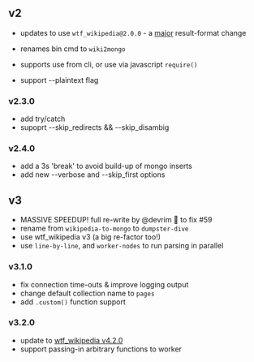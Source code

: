 ## v2
* updates to use `wtf_wikipedia@2.0.0` - a [major](https://github.com/spencermountain/wtf_wikipedia/blob/master/changelog.md#200) result-format change

* renames bin cmd to `wiki2mongo`
* supports use from cli, or use via javascript `require()`
* support --plaintext flag
### v2.3.0
* add try/catch
* supoprt --skip_redirects && --skip_disambig
### v2.4.0
* add a 3s 'break' to avoid build-up of mongo inserts
* add new --verbose and --skip_first options

## v3
* MASSIVE SPEEDUP! full re-write by @devrim 🙏 to fix #59
* rename from `wikipedia-to-mongo` to `dumpster-dive`
* use wtf_wikipedia v3 (a big re-factor too!)
* use `line-by-line`, and `worker-nodes` to run parsing in parallel
### v3.1.0
* fix connection time-outs & improve logging output
* change default collection name to `pages`
* add `.custom()` function support
### v3.2.0
* update to [wtf_wikipedia v4.2.0](https://github.com/spencermountain/wtf_wikipedia/blob/master/changelog.md#310)
* support passing-in arbitrary functions to worker
